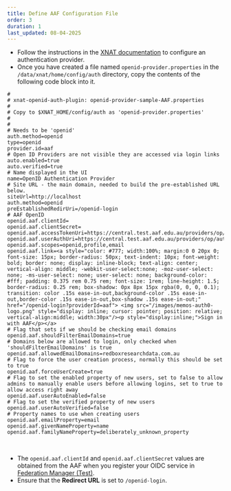 ```yaml
---
title: Define AAF Configuration File
order: 3
duration: 1
last_updated: 08-04-2025
---
```


* Follow the instructions in the [XNAT documentation](https://wiki.xnat.org/documentation/configuring-authentication-providers) to configure an authentication provider.
* Once you have created a file named `openid-provider.properties` in the `/data/xnat/home/config/auth` directory, copy the contents of the following code block into it.

```shell
#
# xnat-openid-auth-plugin: openid-provider-sample-AAF.properties
#
# Copy to $XNAT_HOME/config/auth as 'openid-provider.properties'
# 
#
# Needs to be 'openid'
auth.method=openid
type=openid
provider.id=aaf
# Open ID Providers are not visible they are accessed via login links
auto.enabled=true
auto.verified=true
# Name displayed in the UI
name=OpenID Authentication Provider
# Site URL - the main domain, needed to build the pre-established URL below.
siteUrl=http://localhost
auth.method=openid
preEstablishedRedirUri=/openid-login
# AAF OpenID
openid.aaf.clientId=
openid.aaf.clientSecret=
openid.aaf.accessTokenUri=https://central.test.aaf.edu.au/providers/op/token
openid.aaf.userAuthUri=https://central.test.aaf.edu.au/providers/op/authorize
openid.aaf.scopes=openid,profile,email
openid.aaf.link=<a style="color: #777; width:100%; margin:0 0 20px 0; font-size: 15px; border-radius: 50px; text-indent: 10px; font-weight: bold; border: none; display: inline-block; text-align: center; vertical-align: middle; -webkit-user-select:none; -moz-user-select: none; -ms-user-select: none; user-select: none; background-color: #fff; padding: 0.375 rem 0.75 rem; font-size: 1rem; line-height: 1.5; border-radius: 0.25 rem; box-shadow: 0px 8px 15px rgba(0, 0, 0, 0.1); transition: color .15s ease-in-out,background-color .15s ease-in-out,border-color .15s ease-in-out,box-shadow .15s ease-in-out;" href="/openid-login?providerId=aaf"> <img src="/images/memos-auth0-logo.png" style="display: inline; cursor: pointer; position: relative; vertical-align:middle; width:30px"/><p style="display:inline;">Sign in with AAF</p></a>
# Flag that sets if we should be checking email domains
openid.aaf.shouldFilterEmailDomains=true
# Domains below are allowed to login, only checked when 'shouldFilterEmailDomains' is true
openid.aaf.allowedEmailDomains=redboxresearchdata.com.au  
# Flag to force the user creation process, normally this should be set to true
openid.aaf.forceUserCreate=true
# Flag to set the enabled property of new users, set to false to allow admins to manually enable users before allowing logins, set to true to allow access right away
openid.aaf.userAutoEnabled=false
# Flag to set the verified property of new users
openid.aaf.userAutoVerified=false
# Property names to use when creating users
openid.aaf.emailProperty=email
openid.aaf.givenNameProperty=name
openid.aaf.familyNameProperty=deliberately_unknown_property
```

<br>

* The `openid.aaf.clientId` and `openid.aaf.clientSecret` values are obtained from the AAF when you register your OIDC service in [Federation Manager (Test)](https://manager.test.aaf.edu.au/oidc/clients/new).
* Ensure that the **Redirect URL** is set to `/openid-login`.